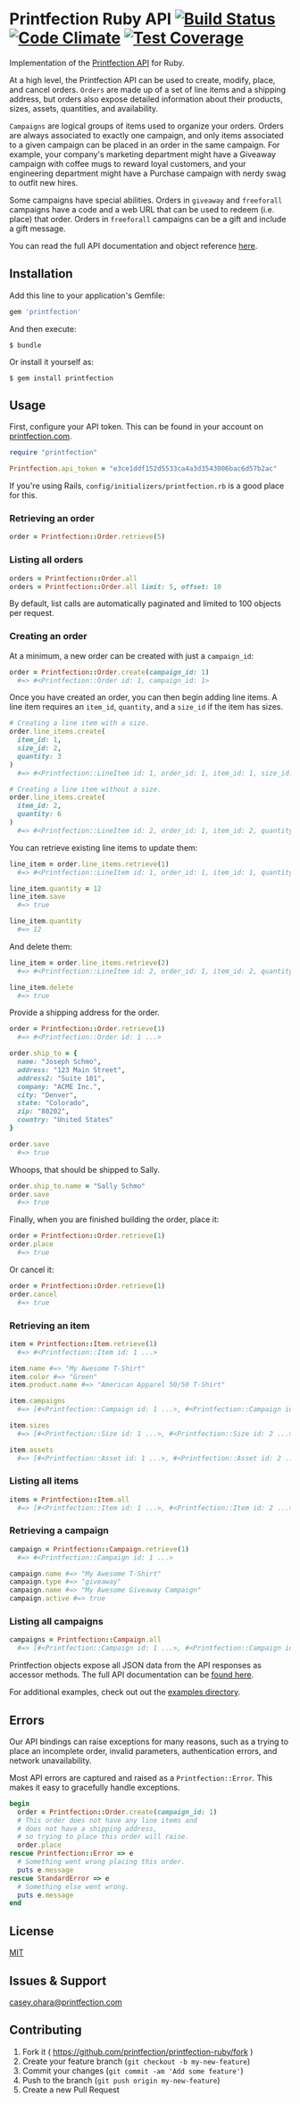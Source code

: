 # Printfection Ruby API [![Build Status](https://travis-ci.org/Printfection/printfection-ruby.png?branch=prerelease)](https://travis-ci.org/Printfection/printfection-ruby) [![Code Climate](https://codeclimate.com/github/Printfection/printfection-ruby/badges/gpa.svg)](https://codeclimate.com/github/Printfection/printfection-ruby) [![Test Coverage](https://codeclimate.com/github/Printfection/printfection-ruby/badges/coverage.svg)](https://codeclimate.com/github/Printfection/printfection-ruby)

Implementation of the [Printfection API](http://printfection.github.io/API-Documentation) for Ruby.

At a high level, the Printfection API can be used to create, modify, place, and cancel orders. `Orders` are made up of a set of line items and a shipping address, but orders also expose detailed information about their products, sizes, assets, quantities, and availability.

`Campaigns` are logical groups of items used to organize your orders. Orders are always associated to exactly one campaign, and only items associated to a given campaign can be placed in an order in the same campaign. For example, your company's marketing department might have a Giveaway campaign with coffee mugs to reward loyal customers, and your engineering department might have a Purchase campaign with nerdy swag to outfit new hires.

Some campaigns have special abilities. Orders in `giveaway` and `freeforall` campaigns have a code and a web URL that can be used to redeem (i.e. place) that order. Orders in `freeforall` campaigns can be a gift and include a gift message.

You can read the full API documentation and object reference [here](http://printfection.github.io/API-Documentation/#campaigns).


## Installation

Add this line to your application's Gemfile:

```ruby
gem 'printfection'
```

And then execute:

    $ bundle

Or install it yourself as:

    $ gem install printfection


## Usage

First, configure your API token. This can be found in your account on [printfection.com](http://printfection.com).

```ruby
require "printfection"

Printfection.api_token = "e3ce1ddf152d5533ca4a3d3543006bac6d57b2ac"
```

If you're using Rails, `config/initializers/printfection.rb` is a good place for this.

### Retrieving an order

```ruby
order = Printfection::Order.retrieve(5)
```

### Listing all orders

```ruby
orders = Printfection::Order.all
orders = Printfection::Order.all limit: 5, offset: 10
```

By default, list calls are automatically paginated and limited to 100 objects per request.


### Creating an order

At a minimum, a new order can be created with just a `campaign_id`:

```ruby
order = Printfection::Order.create(campaign_id: 1)
  #=> #<Printfection::Order id: 1, campaign_id: 1>
```

Once you have created an order, you can then begin adding line items. A line item requires an `item_id`, `quantity`, and a `size_id` if the item has sizes.

```ruby
# Creating a line item with a size.
order.line_items.create(
  item_id: 1,
  size_id: 2,
  quantity: 3
)
  #=> #<Printfection::LineItem id: 1, order_id: 1, item_id: 1, size_id: 2, quantity: 3>

# Creating a line item without a size.
order.line_items.create(
  item_id: 2,
  quantity: 6
)
  #=> #<Printfection::LineItem id: 2, order_id: 1, item_id: 2, quantity: 6>

```

You can retrieve existing line items to update them:

```ruby
line_item = order.line_items.retrieve(1)
  #=> #<Printfection::LineItem id: 1, order_id: 1, item_id: 1, quantity: 3>

line_item.quantity = 12
line_item.save
  #=> true

line_item.quantity
  #=> 12
```

And delete them:

```ruby
line_item = order.line_items.retrieve(2)
  #=> #<Printfection::LineItem id: 2, order_id: 1, item_id: 2, quantity: 6>

line_item.delete
  #=> true
```

Provide a shipping address for the order.

```ruby
order = Printfection::Order.retrieve(1)
  #=> #<Printfection::Order id: 1 ...>

order.ship_to = {
  name: "Joseph Schmo",
  address: "123 Main Street",
  address2: "Suite 101",
  company: "ACME Inc.",
  city: "Denver",
  state: "Colorado",
  zip: "80202",
  country: "United States"
}

order.save
  #=> true
```

Whoops, that should be shipped to Sally.

```ruby
order.ship_to.name = "Sally Schmo"
order.save
  #=> true
```

Finally, when you are finished building the order, place it:

```ruby
order = Printfection::Order.retrieve(1)
order.place
  #=> true
```

Or cancel it:

```ruby
order = Printfection::Order.retrieve(1)
order.cancel
  #=> true
```


### Retrieving an item

```ruby
item = Printfection::Item.retrieve(1)
  #=> #<Printfection::Item id: 1 ...>

item.name #=> "My Awesome T-Shirt"
item.color #=> "Green"
item.product.name #=> "American Apparel 50/50 T-Shirt"

item.campaigns
  #=> [#<Printfection::Campaign id: 1 ...>, #<Printfection::Campaign id: 2 ...>]

item.sizes
  #=> [#<Printfection::Size id: 1 ...>, #<Printfection::Size id: 2 ...>]

item.assets
  #=> [#<Printfection::Asset id: 1 ...>, #<Printfection::Asset id: 2 ...>]

```

### Listing all items

```ruby
items = Printfection::Item.all
  #=> [#<Printfection::Item id: 1 ...>, #<Printfection::Item id: 2 ...>]
```

### Retrieving a campaign

```ruby
campaign = Printfection::Campaign.retrieve(1)
  #=> #<Printfection::Campaign id: 1 ...>

campaign.name #=> "My Awesome T-Shirt"
campaign.type #=> "giveaway"
campaign.name #=> "My Awesome Giveaway Campaign"
campaign.active #=> true

```

### Listing all campaigns

```ruby
campaigns = Printfection::Campaign.all
  #=> [#<Printfection::Campaign id: 1 ...>, #<Printfection::Campaign id: 2 ...>]
```

Printfection objects expose all JSON data from the API responses as accessor methods. The full API documentation can be [found here](http://printfection.github.io/API-Documentation).

For additional examples, check out out the [examples directory](examples).

## Errors

Our API bindings can raise exceptions for many reasons, such as a trying to place an incomplete order, invalid parameters, authentication errors, and network unavailability.

Most API errors are captured and raised as a `Printfection::Error`. This makes it easy to gracefully handle exceptions.

```ruby
begin
  order = Printfection::Order.create(campaign_id: 1)
  # This order does not have any line items and
  # does not have a shipping address,
  # so trying to place this order will raise.
  order.place
rescue Printfection::Error => e
  # Something went wrong placing this order.
  puts e.message
rescue StandardError => e
  # Something else went wrong.
  puts e.message
end
```

## License

[MIT](LICENSE.txt)

## Issues & Support

[casey.ohara@printfection.com](mailto:casey.ohara@printfection.com)

## Contributing

1. Fork it ( https://github.com/printfection/printfection-ruby/fork )
2. Create your feature branch (`git checkout -b my-new-feature`)
3. Commit your changes (`git commit -am 'Add some feature'`)
4. Push to the branch (`git push origin my-new-feature`)
5. Create a new Pull Request

